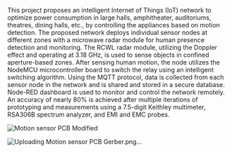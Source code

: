 This project proposes an intelligent Internet of Things (IoT) network to optimize power consumption in large
halls, amphitheater, auditoriums, theatres, dining halls, etc., by controlling the appliances based on motion detection. The
proposed network deploys individual sensor nodes at different zones with a microwave radar module for human presence detection and monitoring. 
The RCWL radar module, utilizing the Doppler effect and operating at 3.18 GHz, is used to sense objects in confined aperture-based zones. 
After sensing human motion, the node utilizes the NodeMCU microcontroller board to switch the relay using an intelligent switching algorithm.
Using the MQTT protocol, data is collected from each sensor node in the network and is shared and stored in a secure database. Node-RED dashboard is 
used to monitor and control the network remotely. An accuracy of nearly 80% is achieved after multiple iterations of prototyping and measurements using
a 7.5-digit Keithley multimeter, RSA306B spectrum analyzer, and EMI and EMC probes.

![Motion sensor PCB Modified](https://github.com/user-attachments/assets/481092f3-57dd-4beb-9ba1-906ebff24377)

![Uploading Motion sensor PCB Gerber.png…]()
